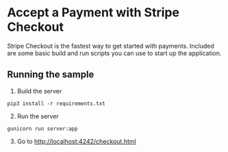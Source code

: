 # Accept a Payment with Stripe Checkout

Stripe Checkout is the fastest way to get started with payments. Included are some basic build and run scripts you can use to start up the application.

## Running the sample

1. Build the server

~~~
pip3 install -r requirements.txt
~~~

2. Run the server

~~~
gunicorn run server:app
~~~

3. Go to [http://localhost:4242/checkout.html](http://localhost:4242/checkout.html)